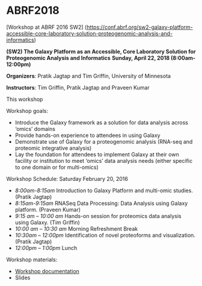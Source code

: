 # ABRF2018

[Workshop at ABRF 2016 SW2] (https://conf.abrf.org/sw2-galaxy-platform-accessible-core-laboratory-solution-proteogenomic-analysis-and-informatics)

**(SW2) The Galaxy Platform as an Accessible, Core Laboratory Solution for Proteogenomic Analysis and Informatics**
**Sunday, April 22, 2018 (8:00am-12:00pm)**

**Organizers**: Pratik Jagtap and Tim Griffin, University of Minnesota

**Instructors**: Tim Griffin, Pratik Jagtap and Praveen Kumar

This workshop 

Workshop goals:

- Introduce the Galaxy framework as a solution for data analysis across ‘omics’ domains
- Provide hands-on experience to attendees in using Galaxy
- Demonstrate use of Galaxy for a proteogenomic analysis (RNA-seq and proteomic integrative analysis)
- Lay the foundation for attendees to implement Galaxy at their own facility or institution to meet ‘omics’ data analysis needs (either specific to one domain or for multi-omics)


Workshop Schedule:  Saturday February 20, 2016
- *8:00am-8:15am*
    Introduction to Galaxy Platform and multi-omic studies. (Pratik Jagtap)
- *8:15am-9:15am*
    RNASeq Data Processing: Data Analysis using Galaxy platform. (Praveen Kumar)
- *9:15 am – 10:00 am* 
    Hands-on session for proteomics data analysis using Galaxy. (Tim Griffin)
- *10:00 am – 10:30 am* 
    Morning Refreshment Break
- *10:30am – 12:00pm*
    Identification of novel proteoforms and visualization. (Pratik Jagtap)
- *12:00pm – 1:00pm*
    Lunch
    
Workshop materials:
- [Workshop documentation]()
- Slides
